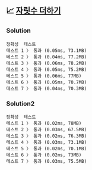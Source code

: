 ## 📈 [자릿수 더하기](https://school.programmers.co.kr/learn/courses/30/lessons/120906)

### Solution

```text
정확성  테스트
테스트 1 〉	통과 (0.05ms, 73.1MB)
테스트 2 〉	통과 (0.04ms, 77.2MB)
테스트 3 〉	통과 (0.06ms, 78.2MB)
테스트 4 〉	통과 (0.05ms, 75.2MB)
테스트 5 〉	통과 (0.06ms, 77MB)
테스트 6 〉	통과 (0.05ms, 70.7MB)
테스트 7 〉	통과 (0.04ms, 70.3MB)
```

### Solution2

```text
정확성  테스트
테스트 1 〉	통과 (0.02ms, 78MB)
테스트 2 〉	통과 (0.03ms, 67.5MB)
테스트 3 〉	통과 (0.02ms, 76.3MB)
테스트 4 〉	통과 (0.03ms, 73.1MB)
테스트 5 〉	통과 (0.02ms, 70.1MB)
테스트 6 〉	통과 (0.02ms, 73MB)
테스트 7 〉	통과 (0.03ms, 75.5MB)
```